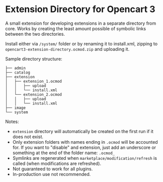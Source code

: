 # Extension Directory for Opencart 3
A small extension for developing extensions in a separate directory from core. Works by creating the least amount possible of symbolic links between the two directories.

Install either via `/system/` folder or by renaming it to install.xml, zipping to `opencart3-extension-directory.ocmod.zip` and uploading it.

Sample directory structure:

```
├── admin
├── catalog
├── extension
│   ├── extension_1.ocmod
│   │   ├── upload
│   │   └── install.xml
│   └── extension_2.ocmod
│   │   ├── upload
│   │   └── install.xml
├── image
└── system
```
Notes:
* `extension` directory will automatically be created on the first run if it does not exist.
* Only extension folders with names ending in `.ocmod` will be accounted for. If you want to "disable" and extension, just add an underscore or something at the end of the folder name: `.ocmod_`
* Symlinks are regenerated when `marketplace/modification/refresh` is called (when modifications are refreshed).
* Not guaranteed to work for all plugins.
* In-production use not recommended.
